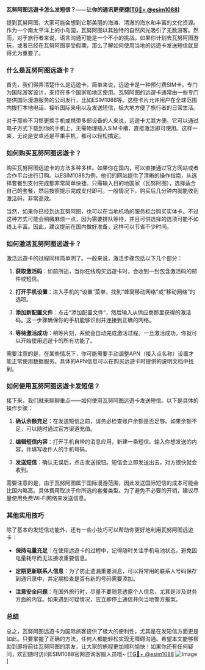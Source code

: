 **瓦努阿图远遊卡怎么发短信？——让你的通讯更便捷[[TG💪+ @esim1088](https://t.me/s/esim1088)]**

提到瓦努阿图，大家可能会想到它那美丽的海滩、清澈的海水和丰富的文化资源。作为一个南太平洋上的小岛国，瓦努阿图以其独特的自然风光吸引了无数游客。然而，对于旅行者来说，语言沟通可能是一个不小的挑战。如果你计划去瓦努阿图游玩，或者已经在瓦努阿图享受假期，那么了解如何使用当地的远遊卡发送短信就显得尤为重要了。

### **什么是瓦努阿图远遊卡？**

首先，我们得弄清楚什么是远遊卡。简单来说，远遊卡是一种预付费SIM卡，专门为国际游客设计，支持在多个国家和地区使用。瓦努阿图的远遊卡通常由一些专门提供国际漫游服务的公司发行，比如ESIM1088等。这些卡片允许用户在全球范围内拨打本地电话、接听国际来电以及发送短信，极大地方便了旅行者的日常生活。

对于那些不习惯更换手机或携带多部设备的人来说，远遊卡尤其方便。它可以通过电子方式下载到你的手机上，无需物理插入SIM卡槽，直接激活即可使用。这样一来，无论是安卓还是苹果手机，都可以轻松搞定。

### **如何购买瓦努阿图远遊卡？**

购买瓦努阿图远遊卡的方法多种多样。如果你在国内，可以直接通过官方网站或者合作平台进行订购。以ESIM1088为例，他们的网站提供了清晰的操作指南，从选择套餐到支付完成都非常简单快捷。只需输入目的地国家（瓦努阿图），选择适合自己的套餐，然后按照提示完成支付即可。一般情况下，购买后几分钟内就能收到激活码，非常高效。

当然，如果你已经到达瓦努阿图，也可以在当地机场的服务柜台购买实体卡。不过这种方式可能会稍微麻烦一点，因为需要排队等待，并且可供选择的选项可能不如线上丰富。因此，建议提前在国内做好准备，这样可以节省不少时间。

### **如何激活瓦努阿图远遊卡？**

激活远遊卡的过程同样简单明了。一般来说，激活步骤包括以下几个部分：

1. **获取激活码**：如前所述，当你在线购买远遊卡时，会收到一封包含激活码的邮件或短信。
   
2. **打开手机设置**：进入手机的“设置”菜单，找到“蜂窝移动网络”或“移动网络”的选项。

3. **添加新配置文件**：点击“添加配置文件”，然后输入从供应商那里获得的激活码。这一步骤确保你的手机能够识别并连接到正确的网络。

4. **等待激活成功**：稍等片刻，系统会自动完成激活过程。一旦激活成功，你就可以开始使用远遊卡的所有功能了。

需要注意的是，在某些情况下，你可能需要手动调整APN（接入点名称）设置才能正常使用数据服务。具体的APN信息可以在购买远遊卡时提供的说明文档中找到。

### **如何使用瓦努阿图远遊卡发短信？**

接下来，我们就来聊聊重点——如何使用瓦努阿图远遊卡发送短信。以下是具体的操作步骤：

1. **确认余额充足**：在发送短信之前，请务必检查账户余额是否足够。如果余额不足，可以随时通过官方渠道充值。

2. **编辑短信内容**：打开手机自带的消息应用，新建一条短信。输入你想发送的内容，并填写收件人的手机号码。

3. **发送短信**：确认无误后，点击发送按钮。短信会立即发送出去，对方很快就会收到。

需要注意的是，由于瓦努阿图属于国际漫游范围，因此发送国际短信的成本可能会比国内略高。具体费用取决于你所选的套餐类型。为了避免不必要的开销，建议尽量使用免费Wi-Fi网络来发送信息。

### **其他实用技巧**

除了基本的发短信功能外，还有一些小技巧可以帮助你更好地利用瓦努阿图远遊卡：

- **保持电量充足**：在使用远遊卡的过程中，记得随时关注手机电池状态，避免因电量耗尽而无法接收重要信息。
  
- **定期更新联系人信息**：为了防止遗漏重要消息，可以将常用的联系人号码保存到通讯录中，并定期检查是否有新的号码需要添加。

- **注意安全问题**：在国外旅行时，尽量不要随意透露个人信息，尤其是涉及财务方面的内容。如果遇到可疑情况，应立即停止通信并向当地警方报案。

### **总结**

总之，瓦努阿图远遊卡为国际旅客提供了极大的便利性，尤其是在发短信方面更是如此。只要掌握了正确的方法，任何人都能轻松实现无障碍沟通。希望本文能够帮助到即将前往瓦努阿图的朋友，让大家的旅程更加顺利愉快！如果你还有任何疑问，欢迎随时访问ESIM1088官网咨询客服人员哦~ [[TG💪+ @esim1088](https://t.me/s/esim1088) ![Image](https://i.postimg.cc/4NQfJmqS/Snipaste-2025-05-13-00-14-12.png)]